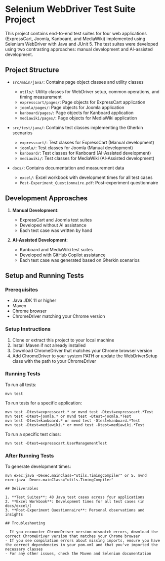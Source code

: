 # Selenium WebDriver Test Suite Project

This project contains end-to-end test suites for four web applications (ExpressCart, Joomla, Kanboard, and MediaWiki) implemented using Selenium WebDriver with Java and JUnit 5. The test suites were developed using two contrasting approaches: manual development and AI-assisted development.

## Project Structure

- `src/main/java/`: Contains page object classes and utility classes
  - `utils/`: Utility classes for WebDriver setup, common operations, and timing measurement
  - `expresscart/pages/`: Page objects for ExpressCart application
  - `joomla/pages/`: Page objects for Joomla application
  - `kanboard/pages/`: Page objects for Kanboard application
  - `mediawiki/pages/`: Page objects for MediaWiki application

- `src/test/java/`: Contains test classes implementing the Gherkin scenarios
  - `expresscart/`: Test classes for ExpressCart (Manual development)
  - `joomla/`: Test classes for Joomla (Manual development)
  - `kanboard/`: Test classes for Kanboard (AI-Assisted development)
  - `mediawiki/`: Test classes for MediaWiki (AI-Assisted development)

- `docs/`: Contains documentation and measurement data
  - `excel/`: Excel workbook with development times for all test cases
  - `Post-Experiment_Questionnaire.pdf`: Post-experiment questionnaire

## Development Approaches

1. **Manual Development**:
   - ExpressCart and Joomla test suites
   - Developed without AI assistance
   - Each test case was written by hand

2. **AI-Assisted Development**:
   - Kanboard and MediaWiki test suites
   - Developed with GitHub Copilot assistance
   - Each test case was generated based on Gherkin scenarios

## Setup and Running Tests

### Prerequisites

- Java JDK 11 or higher
- Maven
- Chrome browser
- ChromeDriver matching your Chrome version

### Setup Instructions

1. Clone or extract this project to your local machine
2. Install Maven if not already installed
3. Download ChromeDriver that matches your Chrome browser version
4. Add ChromeDriver to your system PATH or update the WebDriverSetup class with the path to your ChromeDriver

### Running Tests

To run all tests:
```
mvn test
```

To run tests for a specific application:
```
mvn test -Dtest=expresscart.* or mvnd test -Dtest=expresscart.*Test
mvn test -Dtest=joomla.* or mvnd test -Dtest=joomla.*Test
mvn test -Dtest=kanboard.* or mvnd test -Dtest=kanboard.*Test
mvn test -Dtest=mediawiki.* or mvnd test -Dtest=mediawiki.*Test
```

To run a specific test class:
```
mvn test -Dtest=expresscart.UserManagementTest
```

### After Running Tests

To generate development times:
```
mvn exec:java -Dexec.mainClass="utils.TimingCompiler" or 5.	mvnd exec:java -Dexec.mainClass="utils.TimingCompiler"

## Deliverables

1. **Test Suites**: 40 Java test cases across four applications
2. **Excel Workbook**: Development times for all test cases (in docs/excel/)
3. **Post-Experiment Questionnaire**: Personal observations and insights

## Troubleshooting

- If you encounter ChromeDriver version mismatch errors, download the correct ChromeDriver version that matches your Chrome browser
- If you see compilation errors about missing imports, ensure you have the correct dependencies in your pom.xml and that you've imported the necessary classes
- For any other issues, check the Maven and Selenium documentation
